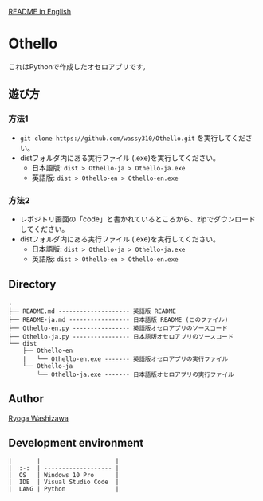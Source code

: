 [README in English](https://github.com/wassy310/Othello/blob/master/README.md)
# Othello
これはPythonで作成したオセロアプリです。

## 遊び方
### 方法1
- `git clone https://github.com/wassy310/Othello.git` を実行してください。
- distフォルダ内にある実行ファイル (.exe)を実行してください。
  - 日本語版: `dist > Othello-ja > Othello-ja.exe`
  - 英語版: `dist > Othello-en > Othello-en.exe`

### 方法2
- レポジトリ画面の「code」と書かれているところから、zipでダウンロードしてください。
- distフォルダ内にある実行ファイル (.exe)を実行してください。
  - 日本語版: `dist > Othello-ja > Othello-ja.exe`
  - 英語版: `dist > Othello-en > Othello-en.exe`

## Directory
```
.
├── README.md -------------------- 英語版 README
├── README-ja.md ----------------- 日本語版 README (このファイル)
├── Othello-en.py ---------------- 英語版オセロアプリのソースコード
├── Othello-ja.py ---------------- 日本語版オセロアプリのソースコード
└── dist
    ├── Othello-en
    |   └── Othello-en.exe ------- 英語版オセロアプリの実行ファイル
    └── Othello-ja
        └── Othello-ja.exe ------- 日本語版オセロアプリの実行ファイル
```

## Author
[Ryoga Washizawa](https://github.com/wassy310)

## Development environment
```
|       |                     |
|  :-:  | ------------------- |
|  OS   | Windows 10 Pro      |
|  IDE  | Visual Studio Code  |
|  LANG | Python              |
```
